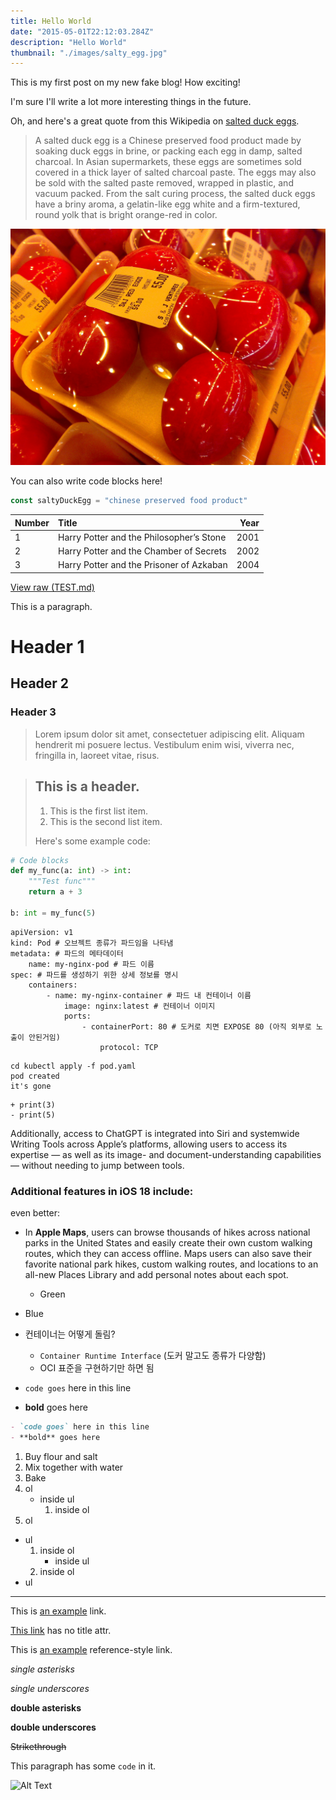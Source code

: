 ```yaml
---
title: Hello World
date: "2015-05-01T22:12:03.284Z"
description: "Hello World"
thumbnail: "./images/salty_egg.jpg"
---
```


This is my first post on my new fake blog! How exciting!

I'm sure I'll write a lot more interesting things in the future.

Oh, and here's a great quote from this Wikipedia on
[salted duck eggs](https://en.wikipedia.org/wiki/Salted_duck_egg).

> A salted duck egg is a Chinese preserved food product made by soaking duck
> eggs in brine, or packing each egg in damp, salted charcoal. In Asian
> supermarkets, these eggs are sometimes sold covered in a thick layer of salted
> charcoal paste. The eggs may also be sold with the salted paste removed,
> wrapped in plastic, and vacuum packed. From the salt curing process, the
> salted duck eggs have a briny aroma, a gelatin-like egg white and a
> firm-textured, round yolk that is bright orange-red in color.

![Chinese Salty Egg](./salty_egg.jpg)

You can also write code blocks here!

```js
const saltyDuckEgg = "chinese preserved food product"
```

| Number | Title                                    | Year |
| :----- | :--------------------------------------- | ---: |
| 1      | Harry Potter and the Philosopher’s Stone | 2001 |
| 2      | Harry Potter and the Chamber of Secrets  | 2002 |
| 3      | Harry Potter and the Prisoner of Azkaban | 2004 |

[View raw (TEST.md)](https://raw.github.com/adamschwartz/github-markdown-kitchen-sink/master/README.md)

This is a paragraph.

# Header 1

## Header 2

### Header 3

> Lorem ipsum dolor sit amet, consectetuer adipiscing elit. Aliquam hendrerit mi posuere lectus. Vestibulum enim wisi, viverra nec, fringilla in, laoreet vitae, risus.


> ## This is a header.
>
> 1. This is the first list item.
> 2. This is the second list item.
>
> Here's some example code:

```python
# Code blocks
def my_func(a: int) -> int:
    """Test func"""
    return a + 3

b: int = my_func(5)
```

```yaml{2,4-6}
apiVersion: v1
kind: Pod # 오브젝트 종류가 파드임을 나타냄
metadata: # 파드의 메타데이터
	name: my-nginx-pod # 파드 이름
spec: # 파드를 생성하기 위한 상세 정보를 명시
	containers:
		- name: my-nginx-container # 파드 내 컨테이너 이름
			image: nginx:latest # 컨테이너 이미지
			ports:
				- containerPort: 80 # 도커로 치면 EXPOSE 80 (아직 외부로 노출이 안된거임)
					protocol: TCP
```

```shell{promptUser: alice}{promptHost: dev.localhost}{outputLines:2-3}
cd kubectl apply -f pod.yaml
pod created
it's gone
```

```diff-python
+ print(3)
- print(5)
```

Additionally, access to ChatGPT is integrated into Siri and systemwide Writing Tools across Apple’s platforms, allowing users to access its expertise — as well as its image- and document-understanding capabilities — without needing to jump between tools.

### Additional features in iOS 18 include: 

even better:
- In **Apple Maps**, users can browse thousands of hikes across national parks in the United States and easily create their own custom walking routes, which they can access offline. Maps users can also save their favorite national park hikes, custom walking routes, and locations to an all-new Places Library and add personal notes about each spot.
    - Green
- Blue


- 컨테이너는 어떻게 돌림?
    - `Container Runtime Interface` (도커 말고도 종류가 다양함)
    - OCI 표준을 구현하기만 하면 됨

- `code goes` here in this line
- **bold** goes here

```markdown
- `code goes` here in this line
- **bold** goes here
```

1. Buy flour and salt
1. Mix together with water
1. Bake
1. ol
    - inside ul
        1. inside ol
1. ol

- ul
    1. inside ol
        - inside ul
    1. inside ol
- ul

---


This is [an example](http://example.com "Example") link.

[This link](http://example.com) has no title attr.

This is [an example][id] reference-style link.

[id]: http://example.com "Optional Title"

_single asterisks_

_single underscores_

**double asterisks**

**double underscores**

~~Strikethrough~~

This paragraph has some `code` in it.

![Alt Text](https://via.placeholder.com/200x50 "Image Title")
